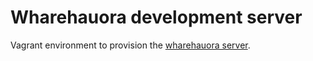 # Wharehauora development server

Vagrant environment to provision the [wharehauora server](https://github.com/WhareHauora/wharehauora-server).